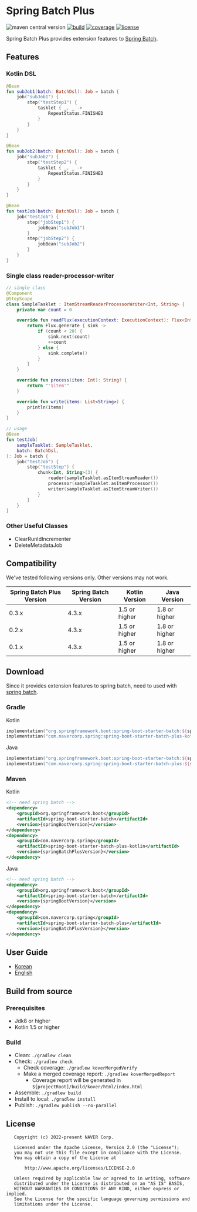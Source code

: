# Spring Batch Plus

![maven central version](https://maven-badges.herokuapp.com/maven-central/com.navercorp.spring/spring-batch-plus-kotlin/badge.svg)
[![build](https://github.com/naver/spring-batch-plus/actions/workflows/build.yml/badge.svg?branch=main)](https://github.com/naver/spring-batch-plus/actions/workflows/build.yml?query=branch%3Amain)
[![coverage](https://codecov.io/github/naver/spring-batch-plus/branch/main/graph/badge.svg)](https://codecov.io/github/naver/spring-batch-plus)
[![license](https://img.shields.io/badge/License-Apache%202.0-blue.svg)](https://github.com/naver/spring-batch-plus/blob/main/LICENSE)

Spring Batch Plus provides extension features to [Spring Batch](https://github.com/spring-projects/spring-batch).

## Features

### Kotlin DSL

```kotlin
@Bean
fun subJob1(batch: BatchDsl): Job = batch {
    job("subJob1") {
        step("testStep1") {
            tasklet { _, _ ->
                RepeatStatus.FINISHED
            }
        }
    }
}

@Bean
fun subJob2(batch: BatchDsl): Job = batch {
    job("subJob2") {
        step("testStep2") {
            tasklet { _, _ ->
                RepeatStatus.FINISHED
            }
        }
    }
}

@Bean
fun testJob(batch: BatchDsl): Job = batch {
    job("testJob") {
        step("jobStep1") {
            jobBean("subJob1")
        }
        step("jobStep2") {
            jobBean("subJob2")
        }
    }
}
```

### Single class reader-processor-writer

```kotlin
// single class
@Component
@StepScope
class SampleTasklet : ItemStreamReaderProcessorWriter<Int, String> {
    private var count = 0

    override fun readFlux(executionContext: ExecutionContext): Flux<Int> {
        return Flux.generate { sink ->
            if (count < 20) {
                sink.next(count)
                ++count
            } else {
                sink.complete()
            }
        }
    }

    override fun process(item: Int): String? {
        return "'$item'"
    }

    override fun write(items: List<String>) {
        println(items)
    }
}

// usage
@Bean
fun testJob(
    sampleTasklet: SampleTasklet,
    batch: BatchDsl,
): Job = batch {
    job("testJob") {
        step("testStep") {
            chunk<Int, String>(3) {
                reader(sampleTasklet.asItemStreamReader())
                processor(sampleTasklet.asItemProcessor())
                writer(sampleTasklet.asItemStreamWriter())
            }
        }
    }
}
```

### Other Useful Classes

- ClearRunIdIncrementer
- DeleteMetadataJob

## Compatibility

We've tested following versions only. Other versions may not work.

| Spring Batch Plus Version | Spring Batch Version | Kotlin Version | Java Version |
|---------------------------|----------------------|----------------|--------------|
| 0.3.x                     | 4.3.x                | 1.5 or higher  | 1.8 or higher|
| 0.2.x                     | 4.3.x                | 1.5 or higher  | 1.8 or higher|
| 0.1.x                     | 4.3.x                | 1.5 or higher  | 1.8 or higher|

## Download

Since it provides extension features to spring batch, need to used with [spring batch](https://github.com/spring-projects/spring-batch).

### Gradle

Kotlin

```kotlin
implementation("org.springframework.boot:spring-boot-starter-batch:${springBootVersion}") // need spring batch
implementation("com.navercorp.spring:spring-boot-starter-batch-plus-kotlin:${springBatchPlusVersion}")
```

Java

```kotlin
implementation("org.springframework.boot:spring-boot-starter-batch:${springBootVersion}") // need spring batch
implementation("com.navercorp.spring:spring-boot-starter-batch-plus:${springBatchPlusVersion}")
```

### Maven

Kotlin

```xml
<!-- need spring batch -->
<dependency>
    <groupId>org.springframework.boot</groupId>
    <artifactId>spring-boot-starter-batch</artifactId>
    <version>{springBootVersion}</version>
</dependency>
<dependency>
    <groupId>com.navercorp.spring</groupId>
    <artifactId>spring-boot-starter-batch-plus-kotlin</artifactId>
    <version>{springBatchPlusVersion}</version>
</dependency>
```

Java

```xml
<!-- need spring batch -->
<dependency>
    <groupId>org.springframework.boot</groupId>
    <artifactId>spring-boot-starter-batch</artifactId>
    <version>{springBootVersion}</version>
</dependency>
<dependency>
    <groupId>com.navercorp.spring</groupId>
    <artifactId>spring-boot-starter-batch-plus</artifactId>
    <version>{springBatchPlusVersion}</version>
</dependency>
```

## User Guide

- [Korean](./doc/ko/README.md)
- [English](./doc/en/README.md)

## Build from source

### Prerequisites

- Jdk8 or higher
- Kotlin 1.5 or higher

### Build

- Clean: `./gradlew clean`
- Check: `./gradlew check`
  - Check coverage: `./gradlew koverMergedVerify`
  - Make a merged coverage report: `./gradlew koverMergedReport`
    - Coverage report will be generated in `${projectRoot]/build/kover/html/index.html`
- Assemble: `./gradlew build`
- Install to local: `./gradlew install`
- Publish: `./gradlew publish --no-parallel`

## License

```
   Copyright (c) 2022-present NAVER Corp.

   Licensed under the Apache License, Version 2.0 (the "License");
   you may not use this file except in compliance with the License.
   You may obtain a copy of the License at

       http://www.apache.org/licenses/LICENSE-2.0

   Unless required by applicable law or agreed to in writing, software
   distributed under the License is distributed on an "AS IS" BASIS,
   WITHOUT WARRANTIES OR CONDITIONS OF ANY KIND, either express or implied.
   See the License for the specific language governing permissions and
   limitations under the License.
```
